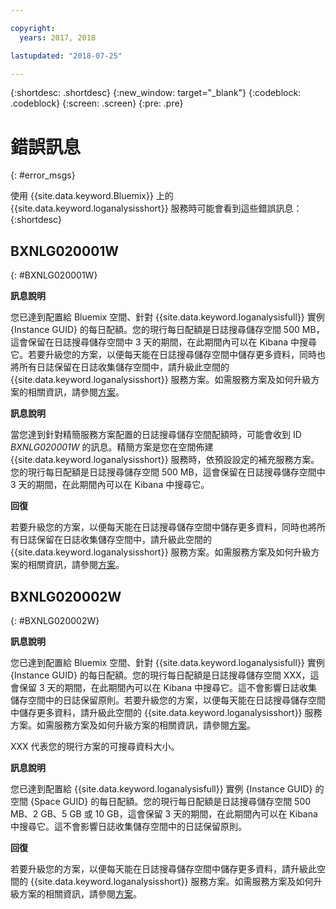 ```yaml
---

copyright:
  years: 2017, 2018

lastupdated: "2018-07-25"

---
```



{:shortdesc: .shortdesc}
{:new_window: target="_blank"}
{:codeblock: .codeblock}
{:screen: .screen}
{:pre: .pre}


# 錯誤訊息
{: #error_msgs}

使用 {{site.data.keyword.Bluemix}} 上的 {{site.data.keyword.loganalysisshort}} 服務時可能會看到這些錯誤訊息：
{:shortdesc}

## BXNLG020001W
{: #BXNLG020001W}

**訊息說明**

您已達到配置給 Bluemix 空間、針對 {{site.data.keyword.loganalysisfull}} 實例 {Instance GUID} 的每日配額。您的現行每日配額是日誌搜尋儲存空間 500 MB，這會保留在日誌搜尋儲存空間中 3 天的期間，在此期間內可以在 Kibana 中搜尋它。若要升級您的方案，以便每天能在日誌搜尋儲存空間中儲存更多資料，同時也將所有日誌保留在日誌收集儲存空間中，請升級此空間的 {{site.data.keyword.loganalysisshort}} 服務方案。如需服務方案及如何升級方案的相關資訊，請參閱[方案](/docs/services/CloudLogAnalysis/log_analysis_ov.html#plans)。


**訊息說明** 

當您達到針對精簡服務方案配置的日誌搜尋儲存空間配額時，可能會收到 ID *BXNLG020001W* 的訊息。精簡方案是您在空間佈建 {{site.data.keyword.loganalysisshort}} 服務時，依預設設定的補充服務方案。您的現行每日配額是日誌搜尋儲存空間 500 MB，這會保留在日誌搜尋儲存空間中 3 天的期間，在此期間內可以在 Kibana 中搜尋它。

**回復**

若要升級您的方案，以便每天能在日誌搜尋儲存空間中儲存更多資料，同時也將所有日誌保留在日誌收集儲存空間中，請升級此空間的 {{site.data.keyword.loganalysisshort}} 服務方案。如需服務方案及如何升級方案的相關資訊，請參閱[方案](/docs/services/CloudLogAnalysis/log_analysis_ov.html#plans)。


## BXNLG020002W 
{: #BXNLG020002W}


**訊息說明**

您已達到配置給 Bluemix 空間、針對 {{site.data.keyword.loganalysisfull}} 實例 {Instance GUID} 的每日配額。您的現行每日配額是日誌搜尋儲存空間 XXX，這會保留 3 天的期間，在此期間內可以在 Kibana 中搜尋它。這不會影響日誌收集儲存空間中的日誌保留原則。若要升級您的方案，以便每天能在日誌搜尋儲存空間中儲存更多資料，請升級此空間的 {{site.data.keyword.loganalysisshort}} 服務方案。如需服務方案及如何升級方案的相關資訊，請參閱[方案](/docs/services/CloudLogAnalysis/log_analysis_ov.html#plans)。

XXX 代表您的現行方案的可搜尋資料大小。

**訊息說明** 

您已達到配置給 {{site.data.keyword.loganalysisfull}} 實例 {Instance GUID} 的空間 {Space GUID} 的每日配額。您的現行每日配額是日誌搜尋儲存空間 500 MB、2 GB、5 GB 或 10 GB，這會保留 3 天的期間，在此期間內可以在 Kibana 中搜尋它。這不會影響日誌收集儲存空間中的日誌保留原則。

**回復**

若要升級您的方案，以便每天能在日誌搜尋儲存空間中儲存更多資料，請升級此空間的 {{site.data.keyword.loganalysisshort}} 服務方案。如需服務方案及如何升級方案的相關資訊，請參閱[方案](/docs/services/CloudLogAnalysis/log_analysis_ov.html#plans)。




